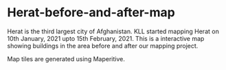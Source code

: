 # Herat-before-and-after-map

Herat is the third largest city of Afghanistan. KLL started mapping Herat on 10th January, 2021 upto 15th February, 2021. This is a interactive map showing buildings in the area before and after our mapping project. 

Map tiles are generated using Maperitive. 
